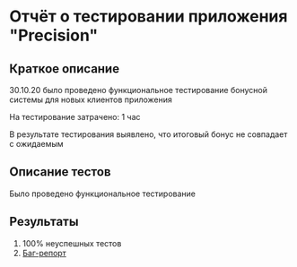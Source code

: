 # Отчёт о тестировании приложения "Precision"

## Краткое описание

30.10.20 было проведено функциональное тестирование бонусной системы для новых клиентов приложения

На тестирование затрачено: 1 час

В результате тестирования выявлено, что итоговый бонус не совпадает с ожидаемым

## Описание тестов

Было проведено функциональное тестирование

## Результаты

1. 100% неуспешных тестов
2. [Баг-репорт](https://github.com/Shurkovalina/Java2.2/issues/1)